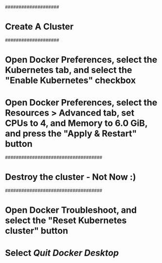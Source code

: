 ####################
# Create A Cluster #
####################

# Open Docker Preferences, select the Kubernetes tab, and select the "Enable Kubernetes" checkbox

# Open Docker Preferences, select the Resources > Advanced tab, set CPUs to 4, and Memory to 6.0 GiB, and press the "Apply & Restart" button

####################################
# Destroy the cluster - Not Now :) #
####################################

# Open Docker Troubleshoot, and select the "Reset Kubernetes cluster" button

# Select *Quit Docker Desktop*